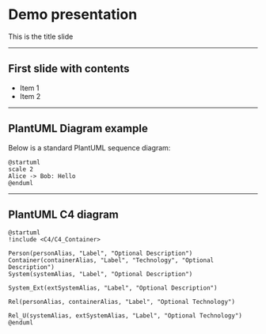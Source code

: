 # Demo presentation

This is the title slide

---

## First slide with contents

- Item 1
- Item 2

---

## PlantUML Diagram example

Below is a standard PlantUML sequence diagram:

```plantuml
@startuml
scale 2
Alice -> Bob: Hello
@enduml
```

---

## PlantUML C4 diagram

```plantuml
@startuml
!include <C4/C4_Container>

Person(personAlias, "Label", "Optional Description")
Container(containerAlias, "Label", "Technology", "Optional Description")
System(systemAlias, "Label", "Optional Description")

System_Ext(extSystemAlias, "Label", "Optional Description")

Rel(personAlias, containerAlias, "Label", "Optional Technology")

Rel_U(systemAlias, extSystemAlias, "Label", "Optional Technology")
@enduml
```

